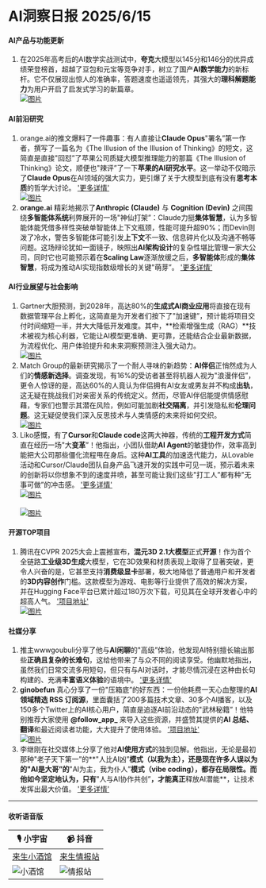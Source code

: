 # AI洞察日报 2025/6/15

#### **AI产品与功能更新**
1. 在2025年高考后的AI数学实战测试中，**夸克**大模型以145分和146分的优异成绩荣登榜首，超越了豆包和元宝等竞争对手，树立了国产**AI数学能力**的新标杆。它不仅展现出惊人的准确率，答题速度也遥遥领先，其强大的**理科解题能力**为用户开启了启发式学习的新篇章。 <br/> [![图片](https://upload.chinaz.com/2025/0613/6388543968950501631465721.png)](https://upload.chinaz.com/2025/0613/6388543968950501631465721.png) <br/>

#### **AI前沿研究**
1. orange.ai的推文爆料了一件趣事：有人直接让**Claude Opus**"署名”第一作者，撰写了一篇名为《The Illusion of the Illusion of Thinking》的短文，这简直是直接"回怼”了苹果公司质疑大模型推理能力的那篇《The Illusion of Thinking》论文，顺便也"辣评”了一下**苹果的AI研究水平**。这一举动不仅暗示了**Claude Opus**在AI领域的强大实力，更引爆了关于大模型到底有没有**思考本质**的哲学大讨论。 ['更多详情'](https://x.com/oran_ge/status/1933855655955505158) <br/> [![图片](https://pbs.twimg.com/media/GtZuaaIbUAA4QD3?format=jpg&name=orig)](https://pbs.twimg.com/media/GtZuaaIbUAA4QD3?format=jpg&name=orig) <br/>
2. **orange.ai** 精彩地揭示了**Anthropic (Claude)** 与 **Cognition (Devin)** 之间围绕**多智能体系统**利弊展开的一场"神仙打架”：Claude力挺**集体智慧**，认为多智能体能凭借多样性突破单智能体上下文瓶颈，性能可提升超90%；而Devin则泼了冷水，警告多智能体可能引发**上下文**不一致、信息碎片化以及沟通不畅等问题。这场辩论犹如一面镜子，映照出**AI架构设计**的复杂性堪比管理一家大公司，同时它也可能预示着在**Scaling Law**逐渐放缓之后，**多智能体**形成的**集体智慧**，将成为推动AI实现指数级增长的关键"萌芽”。 ['更多详情'](https://m.okjike.com/originalPosts/684d04752b50c68918ad2b33)

#### **AI行业展望与社会影响**
1. Gartner大胆预测，到2028年，高达80%的**生成式AI商业应用**将直接在现有数据管理平台上孵化，这简直是为开发者们按下了"加速键”，预计能将项目交付时间缩短一半，并大大降低开发难度。其中，**检索增强生成（RAG）**技术被视为核心利器，它能让AI模型更准确、更可靠，还能结合企业最新数据，为流程优化、用户体验提升和未来洞察预测注入强大动力。 <br/> [![图片](https://pic.chinaz.com/picmap/202005281119277542_8.jpg)](https://pic.chinaz.com/picmap/202005281119277542_8.jpg) <br/>
2. Match Group的最新研究揭示了一个耐人寻味的新趋势：**AI伴侣**正悄然成为人们的**情感新选择**。调查发现，有16%的受访者甚至将机器人视为"浪漫伴侣”，更令人惊讶的是，高达60%的人竟认为伴侣拥有AI女友或男友并不构成**出轨**，这无疑在挑战我们对亲密关系的传统定义。然而，尽管AI伴侣能提供情感慰藉，专家们也警示其潜在风险，例如可能加剧**社交隔离**，并引发隐私和**伦理问题**。这无疑促使我们深入反思技术与人类情感的未来将如何交织。 <br/> [![图片](https://pic.chinaz.com/picmap/202306131739278937_3.jpg)](https://pic.chinaz.com/picmap/202306131739278937_3.jpg) <br/>
3. Liko感慨，有了**Cursor**和**Claude code**这两大神器，传统的**工程开发方式**简直在经历一场"大**变革**”！他指出，小团队借助**AI Agent**的敏捷协作，效率高到能把大公司那些僵化流程甩在身后。这种**AI工具**的加速迭代能力，从Lovable活动和Cursor/Claude团队自身产品飞速开发的实践中可见一斑，预示着未来的创新将以你想象不到的速度井喷，甚至可能让我们这些"打工人”都有种"无事可做”的冲击感。 ['更多详情'](https://m.okjike.com/originalPosts/684d160bf0d718ce7a6b99e2) <br/> [![图片](https://cdnv2.ruguoapp.com/Fpb491XArxjnYilh_zVqkm3A1D64v3.png)](https://cdnv2.ruguoapp.com/Fpb491XArxjnYilh_zVqkm3A1D64v3.png) <br/> <br/> [![图片](https://cdnv2.ruguoapp.com/FvFd3vTcCw0HN9Sc2cc3_8mAhM1cv3.png)](https://cdnv2.ruguoapp.com/FvFd3vTcCw0HN9Sc2cc3_8mAhM1cv3.png) <br/>

#### **开源TOP项目**
1. 腾讯在CVPR 2025大会上震撼宣布，**混元3D 2.1大模型**正式**开源**！作为首个全链路**工业级3D生成**大模型，它在3D效果和材质表现上取得了显著突破，更令人兴奋的是，它甚至支持**消费级显卡**部署，极大地降低了普通用户和开发者的**3D内容创作**门槛。这款模型为游戏、电影等行业提供了高效的解决方案，并在Hugging Face平台已累计超过180万次下载，可见其在全球开发者心中的超高人气。 ['项目地址'](https://3d-models.hunyuan.tencent.com/) <br/> [![图片](https://upload.chinaz.com/2025/0614/6388549152278757021943660.png)](https://upload.chinaz.com/2025/0614/6388549152278757021943660.png) <br/>

#### **社媒分享**
1. 推主wwwgoubuli分享了他与**AI闲聊**的"高级”体验，他发现AI特别擅长输出那些**正确且复杂的长难句**，这给他带来了与众不同的阅读享受。他幽默地指出，虽然我们日常交流多用短句，但只有与AI对话时，才能尽情沉浸在这种由长句构建的、充满**丰富语义体验**的语境中。 ['更多详情'](https://x.com/wwwgoubuli/status/1933814617052225790)
2. **ginobefun** 真心分享了一份"压箱底”的好东西：一份他耗费一天心血整理的**AI 领域精选 RSS 订阅源**，里面囊括了200多篇技术文章、30多个AI播客，以及150多个Twitter上的AI核心用户，简直是追逐AI前沿动态的"武林秘籍”！他特别推荐大家使用 **@follow_app_** 来导入这些资源，并盛赞其提供的**AI 总结、翻译**和最近阅读者功能，大大提升了使用体验。 ['项目地址'](https://github.com/ginobefun/BestBlogs) <br/> [![图片](https://pbs.twimg.com/media/GtY_khObUAAgP45?format=jpg&name=orig)](https://pbs.twimg.com/media/GtY_khObUAAgP45?format=jpg&name=orig) <br/>
3. 李继刚在社交媒体上分享了他对**AI使用方式**的独到见解。他指出，无论是最初那种"老子天下第一”的**"人比AI凶”**模式（以我为主），还是现在许多人误以为的"AI是大哥”的**"AI为主，我为仆人”**模式（vibe coding），都存在局限性。而他如今坚定地认为，只有**"人与AI协作共创”**，才能真正**释放AI潜能**，让技术发挥出最大价值。 ['更多详情'](https://m.okjike.com/originalPosts/684cf0882b50c68918abec5c)

---

#### **收听语音版**

| 🎙️ **小宇宙** | 📹 **抖音** |
| --- | --- |
| [来生小酒馆](https://www.xiaoyuzhoufm.com/podcast/683c62b7c1ca9cf575a5030e)  |   [来生情报站](https://www.douyin.com/user/MS4wLjABAAAAwpwqPQlu38sO38VyWgw9ZjDEnN4bMR5j8x111UxpseHR9DpB6-CveI5KRXOWuFwG)| 
| ![小酒馆](https://s1.imagehub.cc/images/2025/06/24/f959f7984e9163fc50d3941d79a7f262.md.png) | ![情报站](https://s1.imagehub.cc/images/2025/06/24/7fc30805eeb831e1e2baa3a240683ca3.png) |